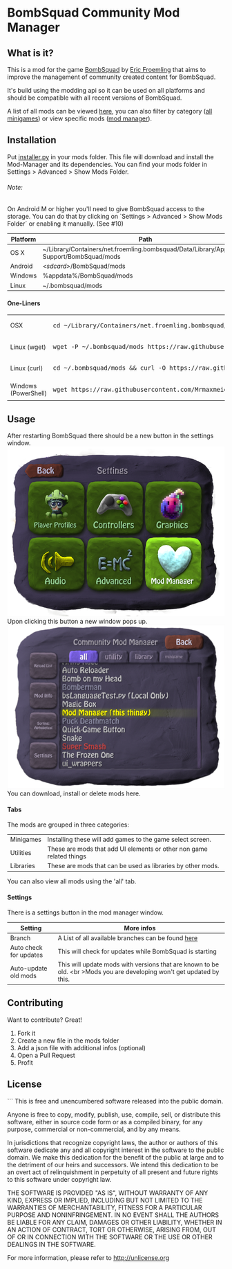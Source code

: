 <h1>BombSquad Community Mod Manager</h1>

<h2>What is it?</h2>

This is a mod for the game <a href="http://www.froemling.net/apps/bombsquad">BombSquad</a> by <a href="http://www.froemling.net/about">Eric Froemling</a> that aims to improve the management of community created content for BombSquad.

It's build using the modding api so it can be used on all platforms and should be compatible with all recent versions of BombSquad.

A list of all mods can be viewed [here](http://mrmaxmeier.github.io/BombSquad-Community-Mod-Manager), you can also filter by category ([all minigames](http://mrmaxmeier.github.io/BombSquad-Community-Mod-Manager/#/category/minigames)) or view specific mods ([mod manager](http://mrmaxmeier.github.io/BombSquad-Community-Mod-Manager/#/mod/modManager)).

<h2>Installation</h2>

Put <a href="https://raw.githubusercontent.com/Mrmaxmeier/BombSquad-ModManager-and-Mods/master/utils/installer.py">installer.py</a> in your mods folder. This file will download and install the Mod-Manager and its dependencies.
You can find your mods folder in Settings > Advanced > Show Mods Folder.

<h6>Note:</h6>
On Android M or higher you'll need to give BombSquad access to the storage. You can do that by clicking on `Settings > Advanced > Show Mods Folder` or enabling it manually. (See #10)

| Platform  | Path       |
| --------- | ---------- |
| OS X      | ~/Library/Containers/net.froemling.bombsquad/Data/Library/Application Support/BombSquad/mods |
| Android   | *<*sdcard*>*/BombSquad/mods  |
| Windows   | %appdata%/BombSquad/mods |
| Linux     | ~/.bombsquad/mods            |

<h4>One-Liners</h4>
<table>
  <tr>
    <td>OSX</td>
    <td>
      <pre>cd ~/Library/Containers/net.froemling.bombsquad/Data/Library/Application\ Support/BombSquad/mods && curl -O https://raw.githubusercontent.com/Mrmaxmeier/BombSquad-Community-Mod-Manager/master/utils/installer.py</pre>
    </td>
  </tr>
  <tr>
    <td>Linux (wget)</td>
    <td>
      <pre>wget -P ~/.bombsquad/mods https://raw.githubusercontent.com/Mrmaxmeier/BombSquad-Community-Mod-Manager/master/utils/installer.py</pre>
    </td>
  </tr>
  <tr>
    <td>Linux (curl)</td>
    <td>
      <pre>cd ~/.bombsquad/mods && curl -O https://raw.githubusercontent.com/Mrmaxmeier/BombSquad-Community-Mod-Manager/master/utils/installer.py</pre>  
    </td>
  </tr>
  <tr>
    <td>Windows (PowerShell)</td>
    <td>
      <pre>wget https://raw.githubusercontent.com/Mrmaxmeier/BombSquad-ModManager-and-Mods/master/utils/installer.py -OutFile $env:APPDATA/BombSquad/mods/installer.py</pre>
    </td>
</table>

<h2>Usage</h2>

After restarting BombSquad there should be a new button in the settings window.
![Settings Window](screenshots/SettingsWindow.png)
Upon clicking this button a new window pops up.
![ModManager Window](screenshots/ModManagerWindow.png)
You can download, install or delete mods here.


<h4>Tabs</h4>
The mods are grouped in three categories:

<table>
  <tr>
    <td>Minigames</td>
    <td>Installing these will add games to the game select screen.</td>
  </tr>
  <tr>
    <td>Utilities</td>
    <td>These are mods that add UI elements or other non game related things </td>
  </tr>
  <tr>
    <td>Libraries</td>
    <td>These are mods that can be used as libraries by other mods.</td>
  </tr>
</table>

You can also view all mods using the 'all' tab.


<h4>Settings</h4>
There is a settings button in the mod manager window.

| Setting | More infos |
| ---------- | ---------- |
| Branch     |  A List of all available branches can be found [here](https://api.github.com/repos/Mrmaxmeier/BombSquad-Community-Mod-Manager/branches)   |
| Auto check for updates | This will check for updates while BombSquad is starting |
| Auto-update old mods | This will update mods with versions that are known to be old. <br \>Mods you are developing won't get updated by this. |



<h2>Contributing</h2>

Want to contribute? Great!

1. Fork it
2. Create a new file in the mods folder
3. Add a json file with additional infos (optional)
5. Open a Pull Request
6. Profit

<h2> License </h2>
```
This is free and unencumbered software released into the public domain.

Anyone is free to copy, modify, publish, use, compile, sell, or
distribute this software, either in source code form or as a compiled
binary, for any purpose, commercial or non-commercial, and by any
means.

In jurisdictions that recognize copyright laws, the author or authors
of this software dedicate any and all copyright interest in the
software to the public domain. We make this dedication for the benefit
of the public at large and to the detriment of our heirs and
successors. We intend this dedication to be an overt act of
relinquishment in perpetuity of all present and future rights to this
software under copyright law.

THE SOFTWARE IS PROVIDED "AS IS", WITHOUT WARRANTY OF ANY KIND,
EXPRESS OR IMPLIED, INCLUDING BUT NOT LIMITED TO THE WARRANTIES OF
MERCHANTABILITY, FITNESS FOR A PARTICULAR PURPOSE AND NONINFRINGEMENT.
IN NO EVENT SHALL THE AUTHORS BE LIABLE FOR ANY CLAIM, DAMAGES OR
OTHER LIABILITY, WHETHER IN AN ACTION OF CONTRACT, TORT OR OTHERWISE,
ARISING FROM, OUT OF OR IN CONNECTION WITH THE SOFTWARE OR THE USE OR
OTHER DEALINGS IN THE SOFTWARE.

For more information, please refer to <http://unlicense.org>
```

